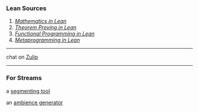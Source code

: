 ### Lean Sources

1. [*Mathematics in Lean*](https://github.com/leanprover-community/mathematics_in_lean)
2. [*Theorem Proving in Lean*](https://github.com/leanprover/theorem_proving_in_lean4)
3. [*Functional Programming in Lean*](https://lean-lang.org/functional_programming_in_lean/)
4. [*Metaprogramming in Lean*](https://github.com/leanprover-community/lean4-metaprogramming-book)

---

chat on [Zulip](https://leanprover.zulipchat.com/)

---

### For Streams

a [segmenting tool](https://github.com/obs-ai/obs-backgroundremoval)

an [ambience generator](https://github.com/facebookresearch/audiocraft)

